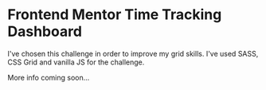 # Frontend Mentor Time Tracking Dashboard

I've chosen this challenge in order to improve my grid skills. I've used SASS, CSS Grid and vanilla JS for the challenge.

More info coming soon...
